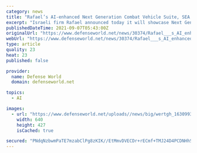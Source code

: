 ```yaml
---
category: news
title: "Rafael’s AI-enhanced Next Generation Combat Vehicle Suite, SEA BREAKER System to Debut at DSEI 2021"
excerpt: "Israeli firm Rafael announced today it will showcase Next Generation Combat Vehicle Suite (NGCV-S) and the recently unveiled SEA BREAKER maritime system at the DSEI Exhibition in London. NGCV-S transforms any combat vehicle into a connected,"
publishedDateTime: 2021-09-07T05:43:00Z
originalUrl: "https://www.defenseworld.net/news/30374/Rafael___s_AI_enhanced_Next_Generation_Combat_Vehicle_Suite__SEA_BREAKER_System_to_Debut_at_DSEI_2021"
webUrl: "https://www.defenseworld.net/news/30374/Rafael___s_AI_enhanced_Next_Generation_Combat_Vehicle_Suite__SEA_BREAKER_System_to_Debut_at_DSEI_2021"
type: article
quality: 23
heat: 23
published: false

provider:
  name: Defense World
  domain: defenseworld.net

topics:
  - AI

images:
  - url: "https://www.defenseworld.net/uploads//news/big/wertgh_1630993005.jpg?ezimgfmt=rs%3Adevice%2Frscb8-1"
    width: 640
    height: 427
    isCached: true

secured: "PNdqNzbwmPaTE7mzabClPg8zKIK//EtMmvDVECDr+rECmf+TMJ24D4PCDNHhSb8csilJvf/Xvdgd+1i392gm7HsUFTjrtCPXvCHj3E5J5EbiNkTeJEKxTLzaNLRjgbZi5BduY8wjc3ZC0fgqTpFDb4V5dkUJ+DVLawXDWlxCBVf/oozqHl+TyHLDiBQdTTNbargyU6/kaDdUgTNKisqMgPNcJDVLs9uDXuE8QqDgQ86+hNO9A1UaulWEDePaPt1ZaUPP+XetJll6aKld02YSg6VgHMLkPzjasZtznrGP8UfuXMjKzX/EjJlfXozOjNfnqWXXdXcy2Ze9S0o5Zb1EM+EsWWjx/8fQ9u73iFbdY1A=;/nZOLmXjfPPvCaqhCngtjA=="
---
```


